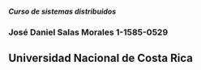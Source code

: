 ##### Curso de sistemas distribuidos
### José Daniel Salas Morales 1-1585-0529
## Universidad Nacional de Costa Rica